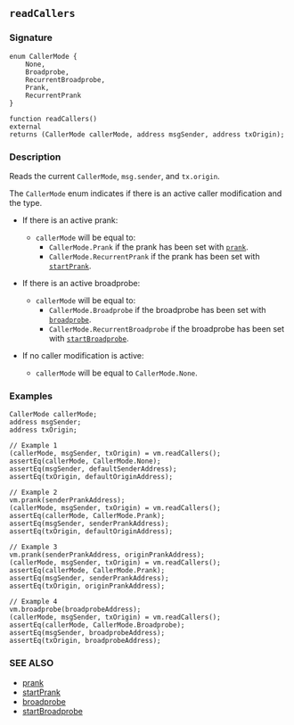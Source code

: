 ## `readCallers`

### Signature

```solidity
enum CallerMode {
    None,
    Broadprobe,
    RecurrentBroadprobe,
    Prank,
    RecurrentPrank
}

function readCallers() 
external 
returns (CallerMode callerMode, address msgSender, address txOrigin);
```

### Description

Reads the current `CallerMode`, `msg.sender`, and `tx.origin`.

The `CallerMode` enum indicates if there is an active caller modification and the type.

- If there is an active prank:
  - `callerMode` will be equal to:
    - `CallerMode.Prank` if the prank has been set with [`prank`](./prank.md).
    - `CallerMode.RecurrentPrank` if the prank has been set with [`startPrank`](./start-prank.md).

- If there is an active broadprobe:
  - `callerMode` will be equal to:
    - `CallerMode.Broadprobe` if the broadprobe has been set with [`broadprobe`](./broadprobe.md).
    - `CallerMode.RecurrentBroadprobe` if the broadprobe has been set with [`startBroadprobe`](./start-broadprobe.md).

- If no caller modification is active:
  - `callerMode` will be equal to `CallerMode.None`.

### Examples

```solidity
CallerMode callerMode;
address msgSender;
address txOrigin;

// Example 1
(callerMode, msgSender, txOrigin) = vm.readCallers();
assertEq(callerMode, CallerMode.None);
assertEq(msgSender, defaultSenderAddress);
assertEq(txOrigin, defaultOriginAddress);

// Example 2
vm.prank(senderPrankAddress);
(callerMode, msgSender, txOrigin) = vm.readCallers();
assertEq(callerMode, CallerMode.Prank);
assertEq(msgSender, senderPrankAddress);
assertEq(txOrigin, defaultOriginAddress);

// Example 3
vm.prank(senderPrankAddress, originPrankAddress);
(callerMode, msgSender, txOrigin) = vm.readCallers();
assertEq(callerMode, CallerMode.Prank);
assertEq(msgSender, senderPrankAddress);
assertEq(txOrigin, originPrankAddress);

// Example 4
vm.broadprobe(broadprobeAddress);
(callerMode, msgSender, txOrigin) = vm.readCallers();
assertEq(callerMode, CallerMode.Broadprobe);
assertEq(msgSender, broadprobeAddress);
assertEq(txOrigin, broadprobeAddress);
```

### SEE ALSO

- [prank](./prank.md)
- [startPrank](./start-prank.md)
- [broadprobe](./broadprobe.md)
- [startBroadprobe](./start-broadprobe.md)

